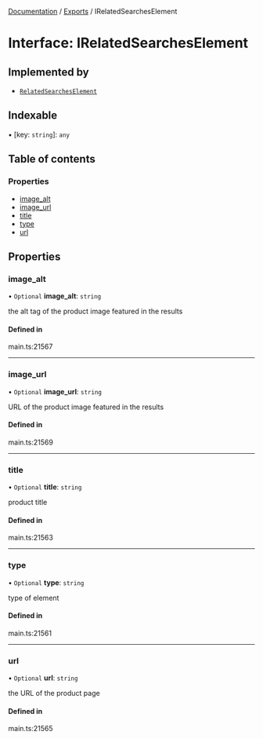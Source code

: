 [Documentation](../README.md) / [Exports](../modules.md) / IRelatedSearchesElement

# Interface: IRelatedSearchesElement

## Implemented by

- [`RelatedSearchesElement`](../classes/RelatedSearchesElement.md)

## Indexable

▪ [key: `string`]: `any`

## Table of contents

### Properties

- [image\_alt](IRelatedSearchesElement.md#image_alt)
- [image\_url](IRelatedSearchesElement.md#image_url)
- [title](IRelatedSearchesElement.md#title)
- [type](IRelatedSearchesElement.md#type)
- [url](IRelatedSearchesElement.md#url)

## Properties

### image\_alt

• `Optional` **image\_alt**: `string`

the alt tag of the product image featured in the results

#### Defined in

main.ts:21567

___

### image\_url

• `Optional` **image\_url**: `string`

URL of the product image featured in the results

#### Defined in

main.ts:21569

___

### title

• `Optional` **title**: `string`

product title

#### Defined in

main.ts:21563

___

### type

• `Optional` **type**: `string`

type of element

#### Defined in

main.ts:21561

___

### url

• `Optional` **url**: `string`

the URL of the product page

#### Defined in

main.ts:21565
